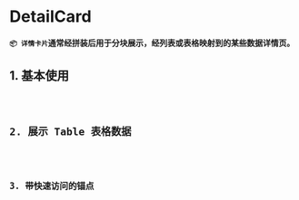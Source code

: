# DetailCard

**`📦 详情卡片`通常经拼装后用于分块展示，经列表或表格映射到的某些数据详情页。**

## 1. 基本使用

<code src="./../../demo/detail-card/normal-usage.demo.tsx"/>

## 2. 展示 Table 表格数据

<code src="./../../demo/detail-card/as-table.demo.tsx"/>

## 3. 带快速访问的锚点

<code src="./../../demo/detail-card/with-anchor.demo.tsx"/>
